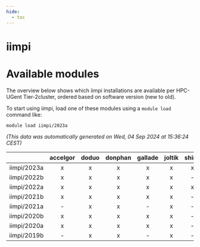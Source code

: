 ```yaml
---
hide:
  - toc
---
```


iimpi
=====

# Available modules


The overview below shows which iimpi installations are available per HPC-UGent Tier-2cluster, ordered based on software version (new to old).

To start using iimpi, load one of these modules using a `module load` command like:

```shell
module load iimpi/2023a
```

*(This data was automatically generated on Wed, 04 Sep 2024 at 15:36:24 CEST)*  

| |accelgor|doduo|donphan|gallade|joltik|shinx|skitty|
| :---: | :---: | :---: | :---: | :---: | :---: | :---: | :---: |
|iimpi/2023a|x|x|x|x|x|x|x|
|iimpi/2022b|x|x|x|x|x|-|x|
|iimpi/2022a|x|x|x|x|x|x|x|
|iimpi/2021b|x|x|x|x|x|-|x|
|iimpi/2021a|-|x|x|-|x|-|x|
|iimpi/2020b|x|x|x|x|x|-|x|
|iimpi/2020a|x|x|x|x|x|-|x|
|iimpi/2019b|-|x|x|-|x|-|x|
